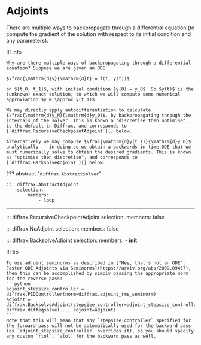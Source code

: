 # Adjoints

There are multiple ways to backpropagate through a differential equation (to compute the gradient of the solution with respect to its initial condition and any parameters).

!!! info

    Why are there multiple ways of backpropagating through a differential equation? Suppose we are given an ODE

    $\frac{\mathrm{d}y}{\mathrm{d}t} = f(t, y(t))$

    on $[t_0, t_1]$, with initial condition $y(0) = y_0$. So $y(t)$ is the (unknown) exact solution, to which we will compute some numerical approxiation $y_N \approx y(t_1)$.

    We may directly apply autodifferentiation to calculate $\frac{\mathrm{d}y_N}{\mathrm{d}y_0}$, by backpropagating through the internals of the solver. This is known a "discretise then optimise", is the default in Diffrax, and corresponds to [`diffrax.RecursiveCheckpointAdjoint`][] below.

    Alternatively we may compute $\frac{\mathrm{d}y(t_1)}{\mathrm{d}y_0}$ analytically -- in doing so we obtain a backwards-in-time ODE that we must numerically solve to obtain the desired gradients. This is known as "optimise then discretise", and corresponds to [`diffrax.BacksolveAdjoint`][] below.

??? abstract "`diffrax.AbstractSolver`"

    ::: diffrax.AbstractAdjoint
        selection:
            members:
                - loop

---

::: diffrax.RecursiveCheckpointAdjoint
    selection:
        members: false

::: diffrax.NoAdjoint
    selection:
        members: false

::: diffrax.BacksolveAdjoint
    selection:
        members:
            - __init__

!!! tip

    To use adjoint seminorms as described in ["Hey, that's not an ODE": Faster ODE Adjoints via Seminorms](https://arxiv.org/abs/2009.09457), then this can be accomplished by simply passing the appropriate norm for the reverse pass:
    ```python
    adjoint_stepsize_controller = diffrax.PIDController(norm=diffrax.adjoint_rms_seminorm)
    adjoint = diffrax.BacksolveAdjoint(stepsize_controller=adjoint_stepsize_controller)
    diffrax.diffeqsolve(..., adjoint=adjoint)
    ```
    Note that this will mean that any `stepsize_controller` specified for the forward pass will not be automatically used for the backward pass (as `adjoint_stepsize_controller` overrides it), so you should specify any custom `rtol`, `atol` for the backward pass as well.
